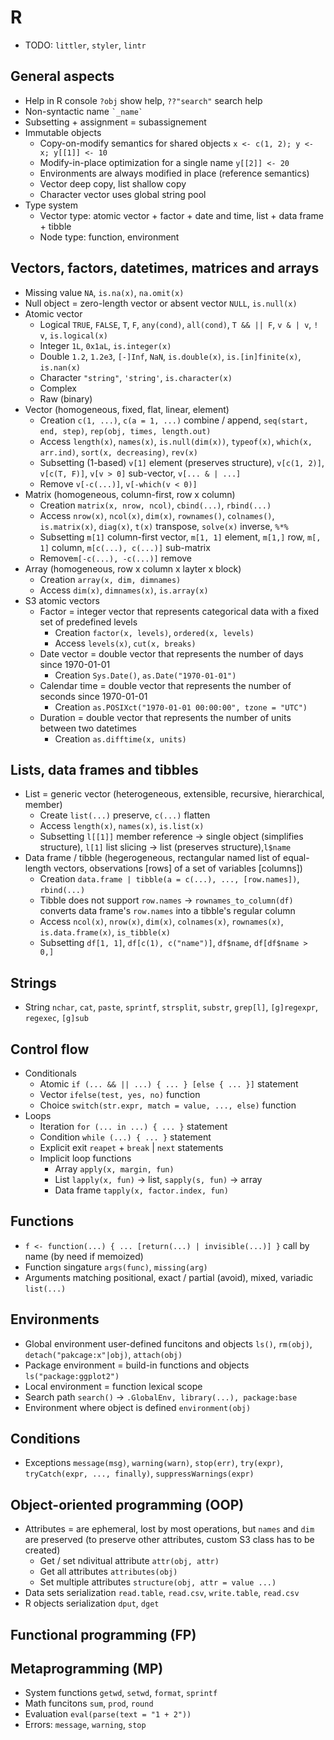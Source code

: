 # R

- TODO: `littler`, `styler`, `lintr`

## General aspects

- Help in R console `?obj` show help, `??"search"` search help
- Non-syntactic name `` `_name` ``
- Subsetting + assignment = subassignement
- Immutable objects
    - Copy-on-modify semantics for shared objects `x <- c(1, 2); y <- x; y[[1]] <- 10`
    - Modify-in-place optimization for a single name `y[[2]] <- 20`
    - Environments are always modified in place (reference semantics)
    - Vector deep copy, list shallow copy
    - Character vector uses global string pool
- Type system
    - Vector type: atomic vector + factor + date and time, list + data frame + tibble
    - Node type: function, environment

## Vectors, factors, datetimes, matrices and arrays

- Missing value `NA`, `is.na(x)`, `na.omit(x)`
- Null object = zero-length vector or absent vector `NULL`, `is.null(x)`
- Atomic vector
    - Logical `TRUE`, `FALSE`, `T`, `F`, `any(cond)`, `all(cond)`, `T && || F`,
      `v & | v`, `! v`, `is.logical(x)`
    - Integer `1L`, `0x1aL`, `is.integer(x)`
    - Double `1.2`, `1.2e3`, `[-]Inf`, `NaN`, `is.double(x)`, `is.[in]finite(x)`,
      `is.nan(x)`
    - Character `"string"`, `'string'`, `is.character(x)`
    - Complex
    - Raw (binary)
- Vector (homogeneous, fixed, flat, linear, element)
    - Creation `c(1, ...)`, `c(a = 1, ...)` combine / append, `seq(start, end, step)`,
      `rep(obj, times, length.out)`
    - Access `length(x)`, `names(x)`, `is.null(dim(x))`, `typeof(x)`,
      `which(x, arr.ind)`, `sort(x, decreasing)`, `rev(x)`
    - Subsetting (1-based) `v[1]` element (preserves structure), `v[c(1, 2)]`,
      `v[c(T, F)]`, `v[v > 0]` sub-vector, `v[... & | ...]`
    - Remove `v[-c(...)]`, `v[-which(v < 0)]`
- Matrix (homogeneous, column-first, row x column)
    - Creation `matrix(x, nrow, ncol)`, `cbind(...)`, `rbind(...)`
    - Access `nrow(x)`, `ncol(x)`, `dim(x)`, `rownames()`, `colnames()`, `is.matrix(x)`,
      `diag(x)`, `t(x)` transpose, `solve(x)` inverse, `%*%`
    - Subsetting `m[1]` column-first vector, `m[1, 1]` element, `m[1,]` row, `m[, 1]`
      column, `m[c(...), c(...)]` sub-matrix
    - Remove`m[-c(...), -c(...)]` remove
- Array (homogeneous, row x column x layter x block)
    - Creation `array(x, dim, dimnames)`
    - Access `dim(x)`, `dimnames(x)`, `is.array(x)`
- S3 atomic vectors
    - Factor = integer vector that represents categorical data with a fixed set of
      predefined levels
        - Creation `factor(x, levels)`, `ordered(x, levels)`
        - Access `levels(x)`, `cut(x, breaks)`
    - Date vector = double vector that represents the number of days since 1970-01-01
        - Creation `Sys.Date()`, `as.Date("1970-01-01")`
    - Calendar time = double vector that represents the number of seconds since
      1970-01-01
        - Creation `as.POSIXct("1970-01-01 00:00:00", tzone = "UTC")`
    - Duration = double vector that represents the number of units between two datetimes
        - Creation `as.difftime(x, units)`

## Lists, data frames and tibbles

- List = generic vector (heterogeneous, extensible, recursive, hierarchical, member)
    - Create `list(...)` preserve, `c(...)` flatten
    - Access `length(x)`, `names(x)`, `is.list(x)`
    - Subsetting `l[[1]]` member reference -> single object (simplifies structure),
      `l[1]` list slicing -> list (preserves structure),`l$name`
- Data frame / tibble (hegerogeneous, rectangular named list of equal-length vectors,
  observations [rows] of a set of variables [columns])
    - Creation `data.frame | tibble(a = c(...), ..., [row.names])`, `rbind(...)`
    - Tibble does not support `row.names` -> `rownames_to_column(df)` converts data
      frame's `row.names` into a tibble's regular column
    - Access `ncol(x)`, `nrow(x)`, `dim(x)`, `colnames(x)`, `rownames(x)`,
      `is.data.frame(x)`, `is_tibble(x)`
    - Subsetting `df[1, 1]`, `df[c(1), c("name")]`, `df$name`, `df[df$name > 0,]`

## Strings

- String `nchar`, `cat`, `paste`, `sprintf`, `strsplit`, `substr`, `grep[l]`,
  `[g]regexpr`, `regexec`, `[g]sub`

## Control flow

- Conditionals
    - Atomic `if (... && || ...) { ... } [else { ... }]` statement
    - Vector `ifelse(test, yes, no)` function
    - Choice `switch(str.expr, match = value, ..., else)` function
- Loops
    - Iteration `for (... in ...) { ... }` statement
    - Condition `while (...) { ... }` statement
    - Explicit exit `reapet` + `break` | `next` statements
    - Implicit loop functions
        - Array `apply(x, margin, fun)`
        - List `lapply(x, fun)` -> list, `sapply(s, fun)` -> array
        - Data frame `tapply(x, factor.index, fun)`

## Functions

- `f <- function(...) { ... [return(...) | invisible(...)] }` call by name (by need if
  memoized)
- Function singature `args(func)`, `missing(arg)`
- Arguments matching positional, exact / partial (avoid), mixed, variadic `list(...)`

## Environments

- Global environment user-defined funcitons and objects `ls()`, `rm(obj)`,
  `detach("pakcage:x"|obj)`, `attach(obj)`
- Package environment = build-in functions and objects `ls("package:ggplot2")`
- Local environment = function lexical scope
- Search path `search()` -> `.GlobalEnv, library(...), package:base`
- Environment where object is defined `environment(obj)`

## Conditions

- Exceptions `message(msg)`, `warning(warn)`, `stop(err)`, `try(expr)`,
  `tryCatch(expr, ..., finally)`, `suppressWarnings(expr)`

## Object-oriented programming (OOP)

- Attributes = are ephemeral, lost by most operations, but `names` and `dim` are
  preserved (to preserve other attributes, custom S3 class has to be created)
    - Get / set ndivitual attribute `attr(obj, attr)`
    - Get all attributes `attributes(obj)`
    - Set multiple attributes `structure(obj, attr = value ...)`
- Data sets serialization `read.table`, `read.csv`, `write.table`, `read.csv`
- R objects serialization `dput`, `dget`

## Functional programming (FP)

## Metaprogramming (MP)

- System functions `getwd`, `setwd`, `format`, `sprintf`
- Math funcitons `sum`, `prod`, `round`
- Evaluation `eval(parse(text = "1 + 2"))`
- Errors: `message`, `warning`, `stop`
